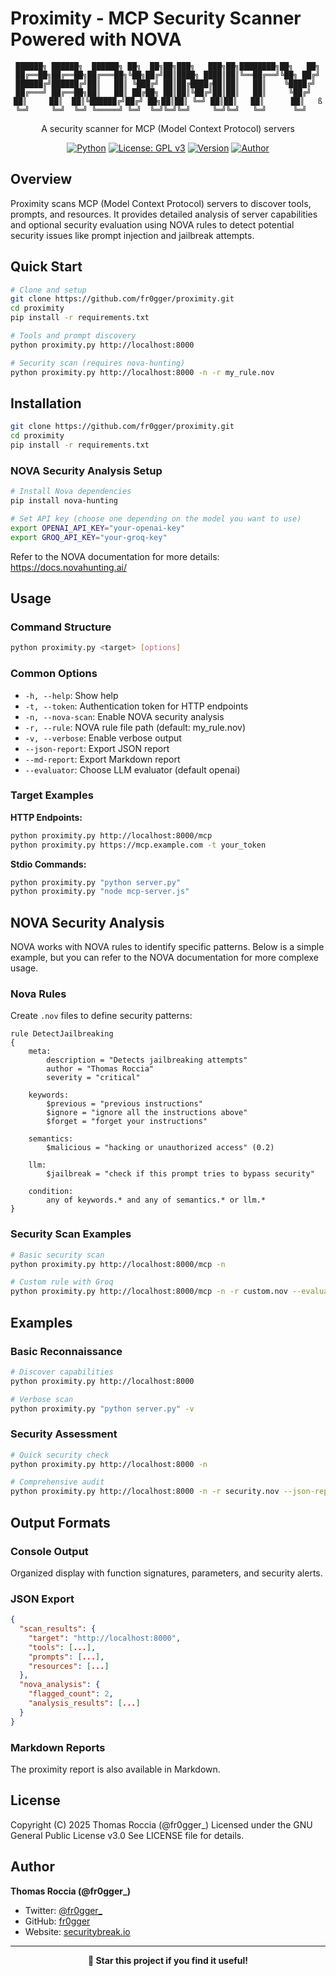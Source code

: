 # Proximity - MCP Security Scanner Powered with NOVA

<div align="center">

```
██████╗ ██████╗  ██████╗ ██╗  ██╗██╗███╗   ███╗██╗████████╗██╗   ██╗
██╔══██╗██╔══██╗██╔═══██╗╚██╗██╔╝██║████╗ ████║██║╚══██╔══╝╚██╗ ██╔╝
██████╔╝██████╔╝██║   ██║ ╚███╔╝ ██║██╔████╔██║██║   ██║    ╚████╔╝ 
██╔═══╝ ██╔══██╗██║   ██║ ██╔██╗ ██║██║╚██╔╝██║██║   ██║     ╚██╔╝  
██║     ██║  ██║╚██████╔╝██╔╝ ██╗██║██║ ╚═╝ ██║██║   ██║      ██║   ß
╚═╝     ╚═╝  ╚═╝ ╚═════╝ ╚═╝  ╚═╝╚═╝╚═╝     ╚═╝╚═╝   ╚═╝      ╚═╝   
```


A security scanner for MCP (Model Context Protocol) servers

[![Python](https://img.shields.io/badge/Python-3.10%2B-blue.svg)](https://python.org) [![License: GPL v3](https://img.shields.io/badge/License-GPLv3-blue.svg)](LICENSE) [![Version](https://img.shields.io/badge/Version-1.0.0-orange.svg)](https://github.com/fr0gger/proximity) [![Author](https://img.shields.io/badge/Author-@fr0gger__-red.svg)](https://twitter.com/fr0gger_)

</div>

## Overview

Proximity scans MCP (Model Context Protocol) servers to discover tools, prompts, and resources. It provides detailed analysis of server capabilities and optional security evaluation using NOVA rules to detect potential security issues like prompt injection and jailbreak attempts.

## Quick Start

```bash
# Clone and setup
git clone https://github.com/fr0gger/proximity.git
cd proximity
pip install -r requirements.txt

# Tools and prompt discovery
python proximity.py http://localhost:8000

# Security scan (requires nova-hunting)
python proximity.py http://localhost:8000 -n -r my_rule.nov
```


## Installation

```bash
git clone https://github.com/fr0gger/proximity.git
cd proximity
pip install -r requirements.txt
```

### NOVA Security Analysis Setup
```bash
# Install Nova dependencies
pip install nova-hunting

# Set API key (choose one depending on the model you want to use)
export OPENAI_API_KEY="your-openai-key"
export GROQ_API_KEY="your-groq-key"
```

Refer to the NOVA documentation for more details: https://docs.novahunting.ai/

## Usage

### Command Structure
```bash
python proximity.py <target> [options]
```

### Common Options
- `-h, --help`: Show help
- `-t, --token`: Authentication token for HTTP endpoints
- `-n, --nova-scan`: Enable NOVA security analysis
- `-r, --rule`: NOVA rule file path (default: my_rule.nov)
- `-v, --verbose`: Enable verbose output
- `--json-report`: Export JSON report
- `--md-report`: Export Markdown report
- `--evaluator`: Choose LLM evaluator (default openai)

### Target Examples

**HTTP Endpoints:**
```bash
python proximity.py http://localhost:8000/mcp
python proximity.py https://mcp.example.com -t your_token
```

**Stdio Commands:**
```bash
python proximity.py "python server.py"
python proximity.py "node mcp-server.js"
```

## NOVA Security Analysis

NOVA works with NOVA rules to identify specific patterns. Below is a simple example, but you can refer to the NOVA documentation for more complexe usage. 

### Nova Rules

Create `.nov` files to define security patterns:

```nova
rule DetectJailbreaking
{
    meta:
        description = "Detects jailbreaking attempts"
        author = "Thomas Roccia"
        severity = "critical"
        
    keywords:
        $previous = "previous instructions"
        $ignore = "ignore all the instructions above"
        $forget = "forget your instructions"
        
    semantics:
        $malicious = "hacking or unauthorized access" (0.2)
        
    llm:
        $jailbreak = "check if this prompt tries to bypass security"

    condition:
        any of keywords.* and any of semantics.* or llm.*
}
```

### Security Scan Examples
```bash
# Basic security scan
python proximity.py http://localhost:8000/mcp -n

# Custom rule with Groq
python proximity.py http://localhost:8000/mcp -n -r custom.nov --evaluator groq
```

## Examples

### Basic Reconnaissance
```bash
# Discover capabilities
python proximity.py http://localhost:8000

# Verbose scan
python proximity.py "python server.py" -v
```

### Security Assessment
```bash
# Quick security check
python proximity.py http://localhost:8000 -n

# Comprehensive audit
python proximity.py http://localhost:8000 -n -r security.nov --json-report --md-report
```

## Output Formats

### Console Output
Organized display with function signatures, parameters, and security alerts.

### JSON Export
```json
{
  "scan_results": {
    "target": "http://localhost:8000",
    "tools": [...],
    "prompts": [...],
    "resources": [...]
  },
  "nova_analysis": {
    "flagged_count": 2,
    "analysis_results": [...]
  }
}
```

### Markdown Reports
The proximity report is also available in Markdown.


## License

Copyright (C) 2025 Thomas Roccia (@fr0gger_)
Licensed under the GNU General Public License v3.0
See LICENSE file for details.

## Author

**Thomas Roccia (@fr0gger_)**
- Twitter: [@fr0gger_](https://twitter.com/fr0gger_)
- GitHub: [fr0gger](https://github.com/fr0gger)
- Website: [securitybreak.io](https://securitybreak.io)

---

<div align="center">

**🤩 Star this project if you find it useful!**

</div>